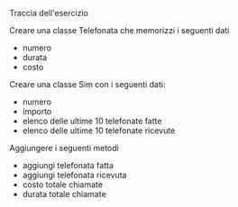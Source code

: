 Traccia dell'esercizio

Creare una classe Telefonata che memorizzi i seguenti dati
 - numero
 - durata
 - costo

Creare una classe Sim con i seguenti dati:
- numero
- importo
- elenco delle ultime 10 telefonate fatte
- elenco delle ultime 10 telefonate ricevute

Aggiungere i seguenti metodi
- aggiungi telefonata fatta
- aggiungi telefonata ricevuta
- costo totale chiamate
- durata totale chiamate
